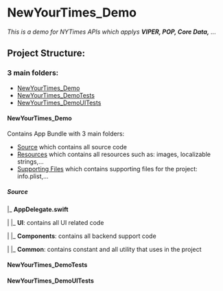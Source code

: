 # NewYourTimes_Demo

*This is a demo for NYTimes APIs which applys **VIPER, POP, Core Data,** ...*


## Project Structure:
### 3 main folders:
* [NewYourTimes_Demo](#head1)
* [NewYourTimes_DemoTests](#head2)
* [NewYourTimes_DemoUITests](#head3)

#### <a name="head1"></a>NewYourTimes_Demo
Contains App Bundle with 3 main folders:
* [Source](#head1.1) which contains all source code
* [Resources](#head1.2) which contains all resources such as: images, localizable strings,...
* [Supporting Files](#head1.3) which contains supporting files for the project: info.plist,...

##### Source
|_ **AppDelegate.swift**

|
|_ **UI**: contains all UI related code

|
|_ **Components**: contains all backend support code

|
|_ **Common**: contains constant and all utility that uses in the project

#### <a name="head2"></a>NewYourTimes_DemoTests

#### <a name="head3"></a>NewYourTimes_DemoUITests

